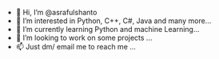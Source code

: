 - 👋 Hi, I’m @asrafulshanto
- 👀 I’m interested in Python, C++, C#, Java and many more...
- 🌱 I’m currently learning Python and machine Learning...
- 💞️ I’m looking to work on some projects ...
- 📫 Just dm/ email me to reach me ...

<!---
asrafulshanto/asrafulshanto is a ✨ special ✨ repository because its `README.md` (this file) appears on your GitHub profile.
You can click the Preview link to take a look at your changes.
--->
